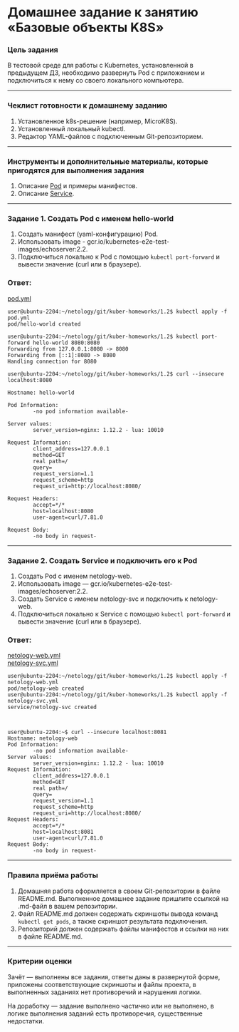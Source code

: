 # Домашнее задание к занятию «Базовые объекты K8S»

### Цель задания

В тестовой среде для работы с Kubernetes, установленной в предыдущем ДЗ, необходимо развернуть Pod с приложением и подключиться к нему со своего локального компьютера. 

------

### Чеклист готовности к домашнему заданию

1. Установленное k8s-решение (например, MicroK8S).
2. Установленный локальный kubectl.
3. Редактор YAML-файлов с подключенным Git-репозиторием.

------

### Инструменты и дополнительные материалы, которые пригодятся для выполнения задания

1. Описание [Pod](https://kubernetes.io/docs/concepts/workloads/pods/) и примеры манифестов.
2. Описание [Service](https://kubernetes.io/docs/concepts/services-networking/service/).

------

### Задание 1. Создать Pod с именем hello-world

1. Создать манифест (yaml-конфигурацию) Pod.
2. Использовать image - gcr.io/kubernetes-e2e-test-images/echoserver:2.2.
3. Подключиться локально к Pod с помощью `kubectl port-forward` и вывести значение (curl или в браузере).

### Ответ:
[pod.yml](https://github.com/michail-77/kuber-homeworks/blob/main/1.2/pod.yml)
```
user@ubuntu-2204:~/netology/git/kuber-homeworks/1.2$ kubectl apply -f pod.yml
pod/hello-world created

user@ubuntu-2204:~/netology/git/kuber-homeworks/1.2$ kubectl port-forward hello-world 8080:8080
Forwarding from 127.0.0.1:8080 -> 8080
Forwarding from [::1]:8080 -> 8080
Handling connection for 8080

user@ubuntu-2204:~/netology/git/kuber-homeworks/1.2$ curl --insecure localhost:8080

Hostname: hello-world

Pod Information:
        -no pod information available-

Server values:
        server_version=nginx: 1.12.2 - lua: 10010

Request Information:
        client_address=127.0.0.1
        method=GET
        real path=/
        query=
        request_version=1.1
        request_scheme=http
        request_uri=http://localhost:8080/

Request Headers:
        accept=*/*
        host=localhost:8080
        user-agent=curl/7.81.0

Request Body:
        -no body in request-

```

------

### Задание 2. Создать Service и подключить его к Pod

1. Создать Pod с именем netology-web.
2. Использовать image — gcr.io/kubernetes-e2e-test-images/echoserver:2.2.
3. Создать Service с именем netology-svc и подключить к netology-web.
4. Подключиться локально к Service с помощью `kubectl port-forward` и вывести значение (curl или в браузере).

### Ответ:
[netology-web.yml](https://github.com/michail-77/kuber-homeworks/blob/main/1.2/netology-web.yml)  
[netology-svc.yml](https://github.com/michail-77/kuber-homeworks/blob/main/1.2/netology-svc.yml)  
```
user@ubuntu-2204:~/netology/git/kuber-homeworks/1.2$ kubectl apply -f netology-web.yml
pod/netology-web created
user@ubuntu-2204:~/netology/git/kuber-homeworks/1.2$ kubectl apply -f netology-svc.yml
service/netology-svc created



user@ubuntu-2204:~$ curl --insecure localhost:8081
Hostname: netology-web
Pod Information:
        -no pod information available-
Server values:
        server_version=nginx: 1.12.2 - lua: 10010
Request Information:
        client_address=127.0.0.1
        method=GET
        real path=/
        query=
        request_version=1.1
        request_scheme=http
        request_uri=http://localhost:8080/
Request Headers:
        accept=*/*
        host=localhost:8081
        user-agent=curl/7.81.0
Request Body:
        -no body in request-

```

------

### Правила приёма работы

1. Домашняя работа оформляется в своем Git-репозитории в файле README.md. Выполненное домашнее задание пришлите ссылкой на .md-файл в вашем репозитории.
2. Файл README.md должен содержать скриншоты вывода команд `kubectl get pods`, а также скриншот результата подключения.
3. Репозиторий должен содержать файлы манифестов и ссылки на них в файле README.md.

------

### Критерии оценки
Зачёт — выполнены все задания, ответы даны в развернутой форме, приложены соответствующие скриншоты и файлы проекта, в выполненных заданиях нет противоречий и нарушения логики.

На доработку — задание выполнено частично или не выполнено, в логике выполнения заданий есть противоречия, существенные недостатки.
